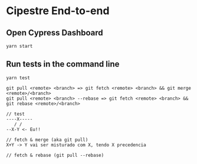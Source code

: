 # Cipestre End-to-end

## Open Cypress Dashboard

```shell
yarn start
```

## Run tests in the command line

```shell
yarn test
```

```shell
git pull <remote> <branch> => git fetch <remote> <branch> && git merge <remote>/<branch>
git pull <remote> <branch> --rebase => git fetch <remote> <branch> && git rebase <remote>/<branch>

// test
----X-----
   / /
--X-Y <- Eu!!

// fetch & merge (aka git pull)
X+Y -> Y vai ser misturado com X, tendo X precedencia

// fetch & rebase (git pull --rebase)
```
